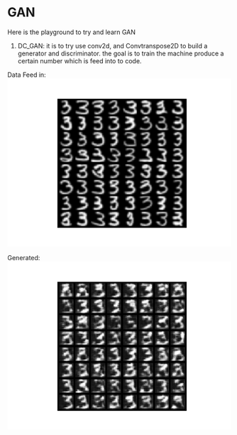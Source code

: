 # GAN
Here is the playground to try and learn GAN

1. DC_GAN: 
      it is to try use conv2d, and Convtranspose2D to build a generator and discriminator. 
      the goal is to train the machine produce a certain number which is feed into to code.

  Data Feed in: 
    ![image](https://github.com/Bob-AFei/GAN/blob/master/DC_Gan/Database.png)

  Generated: 
    ![image](https://github.com/Bob-AFei/GAN/blob/master/DC_Gan/Generated.png)
